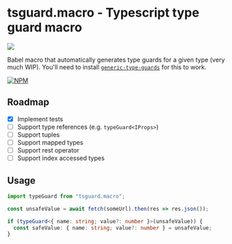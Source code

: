 # tsguard.macro - Typescript type guard macro

[![](https://img.shields.io/travis/com/vhfmag/tsguard.macro.svg)](https://travis-ci.com/vhfmag/tsguard.macro/)

Babel macro that automatically generates type guards for a given type (very much WIP). You'll need to install [`generic-type-guards`](https://npm.im/generic-type-guards) for this to work.

[![NPM](https://nodei.co/npm/tsguard.macro.png)](https://npmjs.org/package/tsguard.macro)

## Roadmap

- [x] Implement tests
- [ ] Support type references (e.g. `typeGuard<IProps>`)
- [ ] Support tuples
- [ ] Support mapped types
- [ ] Support rest operator
- [ ] Support index accessed types

## Usage

```ts
import typeGuard from "tsguard.macro";

const unsafeValue = await fetch(someUrl).then(res => res.json());

if (typeGuard<{ name: string; value?: number }>(unsafeValue)) {
  const safeValue: { name: string; value?: number } = unsafeValue;
}
```

